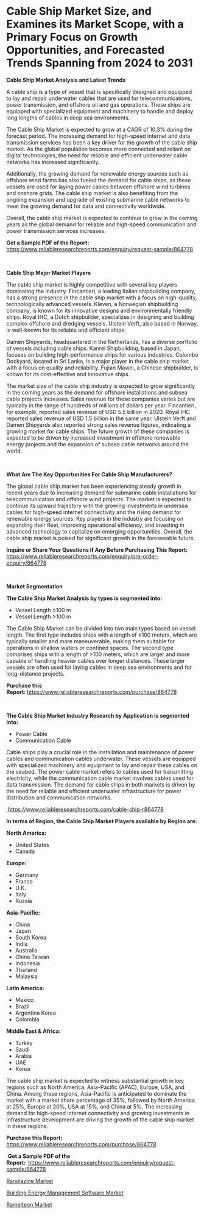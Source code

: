 <p><h1>Cable Ship Market Size, and Examines its Market Scope, with a Primary Focus on Growth Opportunities, and Forecasted Trends Spanning from 2024 to 2031</h1></p><p><strong>Cable Ship Market Analysis and Latest Trends</strong></p>
<p><p>A cable ship is a type of vessel that is specifically designed and equipped to lay and repair underwater cables that are used for telecommunications, power transmission, and offshore oil and gas operations. These ships are equipped with specialized equipment and machinery to handle and deploy long lengths of cables in deep sea environments.</p><p>The Cable Ship Market is expected to grow at a CAGR of 10.3% during the forecast period. The increasing demand for high-speed internet and data transmission services has been a key driver for the growth of the cable ship market. As the global population becomes more connected and reliant on digital technologies, the need for reliable and efficient underwater cable networks has increased significantly.</p><p>Additionally, the growing demand for renewable energy sources such as offshore wind farms has also fueled the demand for cable ships, as these vessels are used for laying power cables between offshore wind turbines and onshore grids. The cable ship market is also benefiting from the ongoing expansion and upgrade of existing submarine cable networks to meet the growing demand for data and connectivity worldwide.</p><p>Overall, the cable ship market is expected to continue to grow in the coming years as the global demand for reliable and high-speed communication and power transmission services increases.</p></p>
<p><strong>Get a Sample PDF of the Report:&nbsp;</strong> <a href="https://www.reliableresearchreports.com/enquiry/request-sample/864778">https://www.reliableresearchreports.com/enquiry/request-sample/864778</a></p>
<p>&nbsp;</p>
<p><strong>Cable Ship Major Market Players</strong></p>
<p><p>The cable ship market is highly competitive with several key players dominating the industry. Fincantieri, a leading Italian shipbuilding company, has a strong presence in the cable ship market with a focus on high-quality, technologically advanced vessels. Kleven, a Norwegian shipbuilding company, is known for its innovative designs and environmentally friendly ships. Royal IHC, a Dutch shipbuilder, specializes in designing and building complex offshore and dredging vessels. Ulstein Verft, also based in Norway, is well-known for its reliable and efficient ships.</p><p>Damen Shipyards, headquartered in the Netherlands, has a diverse portfolio of vessels including cable ships. Kanrei Shipbuilding, based in Japan, focuses on building high-performance ships for various industries. Colombo Dockyard, located in Sri Lanka, is a major player in the cable ship market with a focus on quality and reliability. Fujian Mawei, a Chinese shipbuilder, is known for its cost-effective and innovative ships.</p><p>The market size of the cable ship industry is expected to grow significantly in the coming years as the demand for offshore installations and subsea cable projects increases. Sales revenue for these companies varies but are typically in the range of hundreds of millions of dollars per year. Fincantieri, for example, reported sales revenue of USD 5.5 billion in 2020. Royal IHC reported sales revenue of USD 1.5 billion in the same year. Ulstein Verft and Damen Shipyards also reported strong sales revenue figures, indicating a growing market for cable ships. The future growth of these companies is expected to be driven by increased investment in offshore renewable energy projects and the expansion of subsea cable networks around the world.</p></p>
<p>&nbsp;</p>
<p><strong>What Are The Key Opportunities For Cable Ship Manufacturers?</strong></p>
<p><p>The global cable ship market has been experiencing steady growth in recent years due to increasing demand for submarine cable installations for telecommunication and offshore wind projects. The market is expected to continue its upward trajectory with the growing investments in undersea cables for high-speed internet connectivity and the rising demand for renewable energy sources. Key players in the industry are focusing on expanding their fleet, improving operational efficiency, and investing in advanced technology to capitalize on emerging opportunities. Overall, the cable ship market is poised for significant growth in the foreseeable future.</p></p>
<p><strong>Inquire or Share Your Questions If Any Before Purchasing This Report:</strong> <a href="https://www.reliableresearchreports.com/enquiry/pre-order-enquiry/864778">https://www.reliableresearchreports.com/enquiry/pre-order-enquiry/864778</a></p>
<p>&nbsp;</p>
<p><strong>Market Segmentation</strong></p>
<p><strong>The Cable Ship Market Analysis by types is segmented into:</strong></p>
<p><ul><li>Vessel Length ≤100 m</li><li>Vessel Length >100 m</li></ul></p>
<p><p>The Cable Ship Market can be divided into two main types based on vessel length. The first type includes ships with a length of ≤100 meters, which are typically smaller and more maneuverable, making them suitable for operations in shallow waters or confined spaces. The second type comprises ships with a length of >100 meters, which are larger and more capable of handling heavier cables over longer distances. These larger vessels are often used for laying cables in deep sea environments and for long-distance projects.</p></p>
<p><strong>Purchase this Report:&nbsp;</strong><a href="https://www.reliableresearchreports.com/purchase/864778">https://www.reliableresearchreports.com/purchase/864778</a></p>
<p>&nbsp;</p>
<p><strong>The Cable Ship Market Industry Research by Application is segmented into:</strong></p>
<p><ul><li>Power Cable</li><li>Communication Cable</li></ul></p>
<p><p>Cable ships play a crucial role in the installation and maintenance of power cables and communication cables underwater. These vessels are equipped with specialized machinery and equipment to lay and repair these cables on the seabed. The power cable market refers to cables used for transmitting electricity, while the communication cable market involves cables used for data transmission. The demand for cable ships in both markets is driven by the need for reliable and efficient underwater infrastructure for power distribution and communication networks.</p></p>
<p><a href="https://www.reliableresearchreports.com/cable-ship-r864778">&nbsp;https://www.reliableresearchreports.com/cable-ship-r864778</a></p>
<p><strong>In terms of Region, the Cable Ship Market Players available by Region are:</strong></p>
<p>
    <p> <strong> North America: </strong>
        <ul>
            <li>United States</li>
            <li>Canada</li>
        </ul>
        </p> 
    <p> <strong> Europe: </strong>
        <ul>
            <li>Germany</li>
            <li>France</li>
            <li>U.K.</li>
            <li>Italy</li>
            <li>Russia</li>
        </ul>
        </p> 
    <p> <strong> Asia-Pacific: </strong>
        <ul>
            <li>China</li>
            <li>Japan</li>
            <li>South Korea</li>
            <li>India</li>
            <li>Australia</li>
            <li>China Taiwan</li>
            <li>Indonesia</li>
            <li>Thailand</li>
            <li>Malaysia</li>
        </ul>
        </p> 
    <p> <strong> Latin America: </strong>
        <ul>
            <li>Mexico</li>
            <li>Brazil</li>
            <li>Argentina Korea</li>
            <li>Colombia</li>
        </ul>
        </p> 
    <p> <strong> Middle East & Africa: </strong>
        <ul>
            <li>Turkey</li>
            <li>Saudi</li>
            <li>Arabia</li>
            <li>UAE</li>
            <li>Korea</li>
        </ul>
    </p>
    </p>
<p><p>The cable ship market is expected to witness substantial growth in key regions such as North America, Asia-Pacific (APAC), Europe, USA, and China. Among these regions, Asia-Pacific is anticipated to dominate the market with a market share percentage of 35%, followed by North America at 25%, Europe at 20%, USA at 15%, and China at 5%. The increasing demand for high-speed internet connectivity and growing investments in infrastructure development are driving the growth of the cable ship market in these regions.</p></p>
<p><strong>Purchase this Report: </strong><a href="https://www.reliableresearchreports.com/purchase/864778">https://www.reliableresearchreports.com/purchase/864778</a></p>
<p>&nbsp;<strong>Get a Sample PDF of the Report:&nbsp;&nbsp;</strong><a href="https://www.reliableresearchreports.com/enquiry/request-sample/864778">https://www.reliableresearchreports.com/enquiry/request-sample/864778</a></p>
<p><strong></strong></p>
<p><p><a href="https://www.linkedin.com/pulse/ranolazine-market-trends-forecast-competitive-analysis-2031-utxye?trackingId=F%2B48f53L1Giv3Bu0gMiLhA%3D%3D">Ranolazine Market</a></p><p><a href="https://www.linkedin.com/pulse/building-energy-management-softwarenbspmarket-focuses-market-vpjwc?trackingId=MXIUWJK3TVzOSzqFhV%2FBsw%3D%3D">Building Energy Management Software Market</a></p><p><a href="https://www.linkedin.com/pulse/ramelteon-market-size-reveals-best-marketing-channels-global-8zcne?trackingId=Vpxg2lPsx6yu5CA8GAgFOQ%3D%3D">Ramelteon Market</a></p></p>